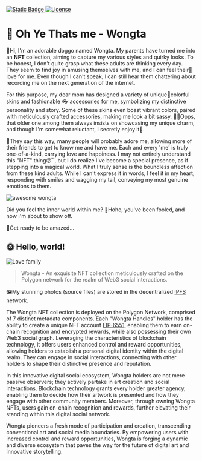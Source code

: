 [![Static Badge](https://img.shields.io/badge/Website-wongta-brightgreen?link=https%3A%2F%2Fwww.wongta.com%2F)
](https://www.wongta.com/) [![License](https://img.shields.io/badge/License-MIT-critical)](LICENSE)

# 🐶 Oh Ye Thats me - Wongta

👋Hi, I'm an adorable doggo named Wongta. My parents have turned me into an **NFT** collection, aiming to capture my various styles and quirky looks. To be honest, I don't quite grasp what these adults are thinking every day. They seem to find joy in amusing themselves with me, and I can feel their💓love for me. Even though I can't speak, I can still hear them chattering about recording me on the next generation of the internet.

For this purpose, my dear mom has designed a variety of unique🌈colorful skins and fashionable 👓 accessories for me, symbolizing my distinctive personality and story. Some of these skins even boast vibrant colors, paired with meticulously crafted accessories, making me look a bit sassy. 😵‍💫Opps, that older one among them always insists on showcasing my unique charm, and though I'm somewhat reluctant, I secretly enjoy it🤪.

🌭They say this way, many people will probably adore me, allowing more of their friends to get to know me and have me. Each and every 'me' is truly one-of-a-kind, carrying love and happiness. I may not entirely understand this "NFT" thing😴, but I do realize I've become a special presence, as if stepping into a magical world. What I truly sense is the boundless affection from these kind adults. While I can't express it in words, I feel it in my heart, responding with smiles and wagging my tail, conveying my most genuine emotions to them.

![awesome wongta](https://github.com/---)

Did you feel the inner world within me? 🤠Hoho, you've been fooled, and now I'm about to show off. 

🚀Get ready to be amazed...

## 🌞 Hello, world!

![Love family](https://github.com/---)

> Wongta - An exquisite NFT collection meticulously crafted on the Polygon network for the realm of Web3 social interactions.

🖼️My stunning photos (source files) are stored in the decentralized [IPFS](https://ipfs.io/ipfs/---) network.

The Wongta NFT collection is deployed on the Polygon Network, comprised of 7 distinct metadata components. Each "Wongta Handles" holder has the ability to create a unique NFT account [EIP-6551](https://eips.ethereum.org/EIPS/eip-6551), enabling them to earn on-chain recognition and encrypted rewards, while also possessing their own Web3 social graph. Leveraging the characteristics of blockchain technology, it offers users enhanced control and reward opportunities, allowing holders to establish a personal digital identity within the digital realm. They can engage in social interactions, connecting with other holders to shape their distinctive presence and reputation.

In this innovative digital social ecosystem, Wongta holders are not mere passive observers; they actively partake in art creation and social interactions. Blockchain technology grants every holder greater agency, enabling them to decide how their artwork is presented and how they engage with other community members. Moreover, through owning Wongta NFTs, users gain on-chain recognition and rewards, further elevating their standing within this digital social network.

Wongta pioneers a fresh mode of participation and creation, transcending conventional art and social media boundaries. By empowering users with increased control and reward opportunities, Wongta is forging a dynamic and diverse ecosystem that paves the way for the future of digital art and innovative storytelling.